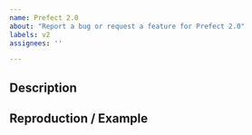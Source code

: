 ```yaml
---
name: Prefect 2.0
about: "Report a bug or request a feature for Prefect 2.0"
labels: v2
assignees: ''

---
```


## Description
<!-- Please describe your issue or feature request -->


## Reproduction / Example
<!-- Please given a minimal reproduction of our issue or example of the requested feature -->
